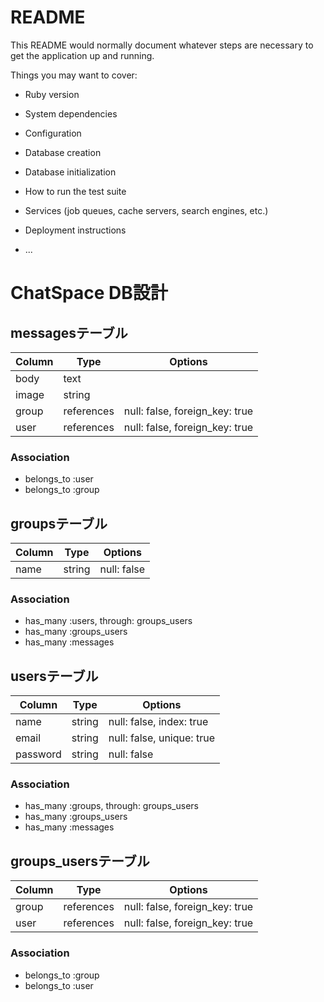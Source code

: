 # README

This README would normally document whatever steps are necessary to get the
application up and running.

Things you may want to cover:

* Ruby version

* System dependencies

* Configuration

* Database creation

* Database initialization

* How to run the test suite

* Services (job queues, cache servers, search engines, etc.)

* Deployment instructions

* ...

# ChatSpace DB設計

## messagesテーブル
|Column|Type|Options|
|------|----|-------|
|body|text||
|image|string||
|group|references|null: false, foreign_key: true|
|user|references|null: false, foreign_key: true|

### Association
- belongs_to :user
- belongs_to :group

## groupsテーブル
|Column|Type|Options|
|------|----|-------|
|name|string|null: false|

### Association
- has_many :users, through: groups_users
- has_many :groups_users
- has_many :messages

## usersテーブル
|Column|Type|Options|
|------|----|-------|
|name|string|null: false, index: true|
|email|string|null: false, unique: true|
|password|string|null: false|

### Association
- has_many :groups, through: groups_users
- has_many :groups_users
- has_many :messages

## groups_usersテーブル

|Column|Type|Options|
|------|----|-------|
|group|references|null: false, foreign_key: true|
|user|references|null: false, foreign_key: true|

### Association
- belongs_to :group
- belongs_to :user
